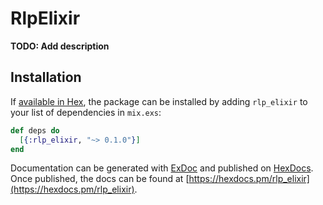 # RlpElixir

**TODO: Add description**

## Installation

If [available in Hex](https://hex.pm/docs/publish), the package can be installed
by adding `rlp_elixir` to your list of dependencies in `mix.exs`:

```elixir
def deps do
  [{:rlp_elixir, "~> 0.1.0"}]
end
```

Documentation can be generated with [ExDoc](https://github.com/elixir-lang/ex_doc)
and published on [HexDocs](https://hexdocs.pm). Once published, the docs can
be found at [https://hexdocs.pm/rlp_elixir](https://hexdocs.pm/rlp_elixir).

